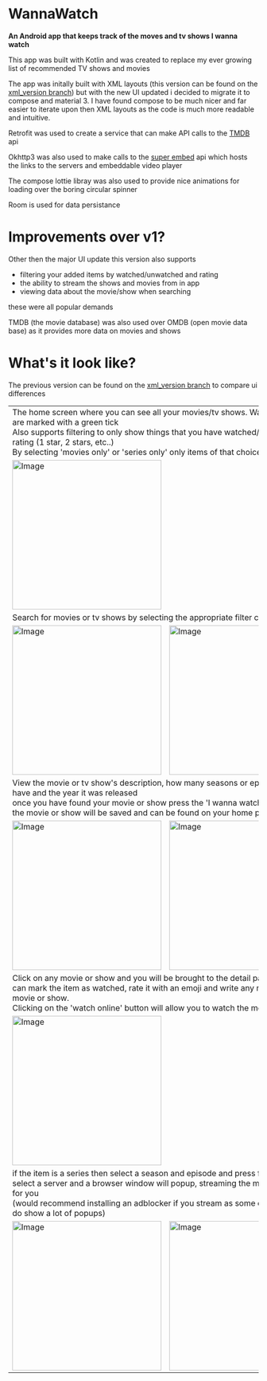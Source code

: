 # WannaWatch
**An Android app that keeps track of the moves and tv shows I wanna watch**

This app was built with Kotlin and was created to replace my ever growing list of recommended TV shows and movies

The app was initally built with XML layouts (this version can be found on the [xml_version branch](https://github.com/Zed-Bailey/WannaWatch/tree/xml_version)) but with the new UI updated i decided to migrate it to compose and material 3.
I have found compose to be much nicer and far easier to iterate upon then XML layouts as the code is much more readable and intuitive.

Retrofit was used to create a service that can make API calls to the [TMDB](https://www.themoviedb.org/documentation/api) api

Okhttp3 was also used to make calls to the [super embed](https://www.superembed.stream/movie-streaming-api.html) api which hosts the links to the servers and embeddable video player

The compose lottie libray was also used to provide nice animations for loading over the boring circular spinner

Room is used for data persistance

# Improvements over v1?

Other then the major UI update this version also supports 
- filtering your added items by watched/unwatched and rating
- the ability to stream the shows and movies from in app 
- viewing data about the movie/show when searching

these were all popular demands

TMDB (the movie database) was also used over OMDB (open movie data base) as it provides more data on movies and shows 


# What's it look like?
The previous version can be found on the [xml_version branch](https://github.com/Zed-Bailey/WannaWatch/tree/xml_version) to compare ui differences


<table class="tg">
<tbody>
  <tr>
    <td class="tg-0lax" colspan="2">The home screen where you can see all your movies/tv shows. Watched items are marked with a green tick<br>Also supports filtering to only show things that you have watched/unwatched by rating (1 star, 2 stars, etc..) <br>By selecting 'movies only' or 'series only' only items of that choice will be shown</td>
  </tr>
  <tr>
    <td class="tg-baqh" colspan="2"><img src=".github/home.jpg" alt="Image" width="300"></td>
  </tr>
  <tr>
    <td class="tg-0lax" colspan="2">Search for movies or tv shows by selecting the appropriate filter chip</td>
  </tr>
  <tr>
    <td class="tg-baqh"><img src=".github/search_movie.jpg" alt="Image" width="300" ></td>
    <td class="tg-baqh"><img src=".github/search_show.jpg" alt="Image" width="300" ></td>
  </tr>
  <tr>
    <td class="tg-0lax" colspan="2">View the movie or tv show's description, how many seasons or episodes it may have and the year it was released <br>once you have found your movie or show press the 'I wanna watch' button and the movie or show will be saved and can be found on your home page</td>
  </tr>
  <tr>
    <td class="tg-baqh"><img src=".github/show_select.jpg" alt="Image" width="300" ></td>
    <td class="tg-baqh"><img src=".github/show_select_wannawatch.jpg" alt="Image" width="300" ></td>
  </tr>
  <tr>
    <td class="tg-0lax" colspan="2">Click on any movie or show and you will be brought to the detail page where you can mark the item as watched, rate it with an emoji and write any notes on the movie or show.<br>Clicking on the 'watch online' button will allow you to watch the media online</td>
  </tr>
  <tr>
    <td class="tg-baqh"><img src=".github/detail.jpg" alt="Image" width="300" ></td>
  </tr>
  <tr>
    <td class="tg-0lax" colspan="2">if the item is a series then select a season and episode and press find servers<br>select a server and a browser window will popup, streaming the movie or episode for you<br>(would recommend installing an adblocker if you stream as some of the servers do show a lot of popups)</td>
  </tr>
  <tr>
    <td class="tg-baqh"><img src=".github/servers.jpg" alt="Image" width="300" ></td>
    <td class="tg-baqh"><img src=".github/stream.jpg" alt="Image" width="300" ></td>
  </tr>
</tbody>
</table>
